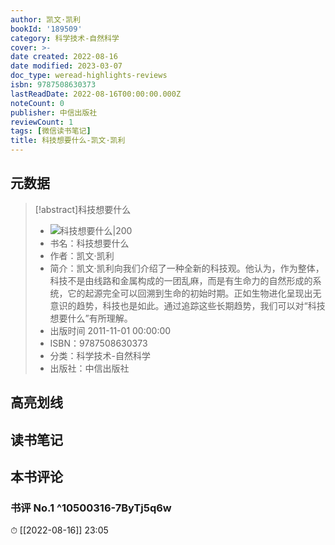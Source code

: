 ```yaml
---
author: 凯文·凯利
bookId: '189509'
category: 科学技术-自然科学
cover: >-
date created: 2022-08-16
date modified: 2023-03-07
doc_type: weread-highlights-reviews
isbn: 9787508630373
lastReadDate: 2022-08-16T00:00:00.000Z
noteCount: 0
publisher: 中信出版社
reviewCount: 1
tags: [微信读书笔记]
title: 科技想要什么-凯文·凯利
---
```


## 元数据

>[!abstract]科技想要什么
> - ![科技想要什么|200](https://wfqqreader-1252317822.image.myqcloud.com/cover/509/189509/t7_189509.jpg)
> - 书名：科技想要什么
> - 作者：凯文·凯利
> - 简介：凯文·凯利向我们介绍了一种全新的科技观。他认为，作为整体，科技不是由线路和金属构成的一团乱麻，而是有生命力的自然形成的系统，它的起源完全可以回溯到生命的初始时期。正如生物进化呈现出无意识的趋势，科技也是如此。通过追踪这些长期趋势，我们可以对“科技想要什么”有所理解。
> - 出版时间 2011-11-01 00:00:00
> - ISBN：9787508630373
> - 分类：科学技术-自然科学
> - 出版社：中信出版社

## 高亮划线

## 读书笔记

## 本书评论

### 书评 No.1 ^10500316-7ByTj5q6w

⏱ [[2022-08-16]] 23:05
